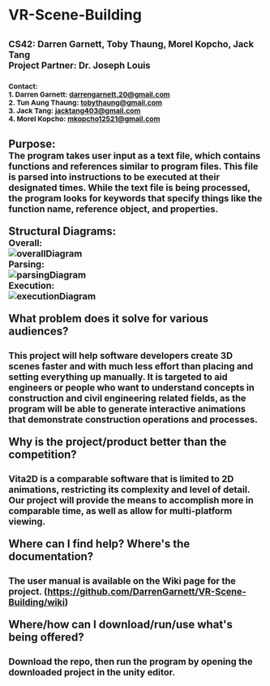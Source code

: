 # VR-Scene-Building
## <sub> CS42: Darren Garnett, Toby Thaung, Morel Kopcho, Jack Tang <br> Project Partner: Dr. Joseph Louis </sub>
### <sub> Contact: <br> 1. Darren Garnett: darrengarnett.20@gmail.com <br> 2. Tun Aung Thaung: tobythaung@gmail.com <br> 3. Jack Tang: jacktang403@gmail.com <br> 4. Morel Kopcho: mkopcho12521@gmail.com <br> </sub>
## Purpose: <br> <sub> The program takes user input as a text file, which contains functions and references similar to program files. This file is parsed into instructions to be executed at their designated times. While the text file is being processed, the program looks for keywords that specify things like the function name, reference object, and properties. <br> <br> </sub> Structural Diagrams: <br> <sub> Overall: <br> ![overallDiagram](https://github.com/DarrenGarnett/VR-Scene-Building/assets/91292897/34cc44fb-cbb7-40d4-890c-1e6e2b084c35) <br> Parsing: <br> ![parsingDiagram](https://github.com/DarrenGarnett/VR-Scene-Building/assets/91292897/2f6767db-da2e-4688-9da3-ae88d500f0a5) <br> Execution: <br> ![executionDiagram](https://github.com/DarrenGarnett/VR-Scene-Building/assets/91292897/793c8997-3a2e-42e1-bf27-4c0749254ab8) <br> <br> </sub> What problem does it solve for various audiences? <br> <br> <sub> This project will help software developers create 3D scenes faster and with much less effort than placing and setting everything up manually. It is targeted to aid engineers or people who want to understand concepts in construction and civil engineering related fields, as the program will be able to generate interactive animations that demonstrate construction operations and processes.<br> <br> </sub> Why is the project/product better than the competition? <br> <br> <sub> Vita2D is a comparable software that is limited to 2D animations, restricting its complexity and level of detail. Our project will provide the means to accomplish more in comparable time, as well as allow for multi-platform viewing. <br> <br> </sub> Where can I find help? Where's the documentation? <br> <br> <sub> The user manual is available on the Wiki page for the project. (https://github.com/DarrenGarnett/VR-Scene-Building/wiki)<br> <br> </sub> Where/how can I download/run/use what's being offered? <br> <br> <sub> Download the repo, then run the program by opening the downloaded project in the unity editor. <br> <br> </sub>
